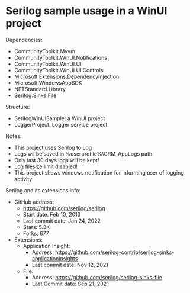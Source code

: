 # Serilog sample usage in a WinUI project
Dependencies:

* CommunityToolkit.Mvvm
* CommunityToolkit.WinUI.Notifications
* CommunityToolkit.WinUI.UI
* CommunityToolkit.WinUI.UI.Controls
* Microsoft.Extensions.DependencyInjection
* Microsoft.WindowsAppSDK
* NETStandard.Library
* Serilog.Sinks.File



Structure:

* SerilogWinUISample: a WinUI project
* LoggerProject: Logger service project



Notes:

* This project uses Serilog to Log
* Logs wil be saved in %userprofile%\CRM_AppLogs path
* Only last 30 days logs will be kept!
* Log filesize limit disabled!
* This project shows windows notification for informing user of logging activity



Serilog and its extensions info:

* GitHub address:
  * https://github.com/serilog/serilog
  * Start date: Feb 10, 2013
  * Last commit date: Jan 24, 2022
  * Stars: 5.3K
  * Forks: 677
* Extensions:
  * Application Insight: 
    * Address: https://github.com/serilog-contrib/serilog-sinks-applicationinsights
    * Last commit date: Nov 12, 2021
  * File: 
    * Address: https://github.com/serilog/serilog-sinks-file
    * Last Commit date: Sep 21, 2021
